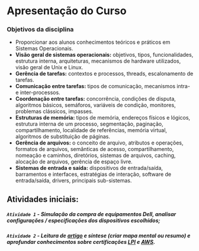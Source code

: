 # Apresentação do Curso

### Objetivos da disciplina
- Proporcionar aos alunos conhecimentos teóricos e práticos em Sistemas Operacionais.
- **Visão geral de sistemas operacionais:** objetivos, tipos, funcionalidades, estrutura interna, 
arquiteturas, mecanismos de hardware utilizados, visão geral de Unix e Linux.
- **Gerência de tarefas:** contextos e processos, threads, escalonamento de tarefas.
- **Comunicação entre tarefas:** tipos de comunicação, mecanismos intra- e inter-processos.
- **Coordenação entre tarefas:** concorrência, condições de disputa, algoritmos básicos, semáforos, 
variáveis de condição, monitores, problemas clássicos, impasses.
- **Estruturas de memória:** tipos de memória, endereços físicos e lógicos, estrutura interna de um 
processo, segmentação, paginação, compartilhamento, localidade de referências, memória 
virtual, algoritmos de substituição de páginas.
- **Gerência de arquivos:** o conceito de arquivo, atributos e operações, formatos de arquivos, 
semânticas de acesso, compartilhamento, nomeação e caminhos, diretórios, sistemas de 
arquivos, caching, alocação de arquivos, gerência de espaço livre.
- **Sistemas de entrada e saída:** dispositivos de entrada/saída, barramentos e interfaces, 
estratégias de interação, software de entrada/saída, drivers, principais sub-sistemas.



## Atividades iniciais:
##### `Atividade 1` - Simulação da compra de equipamentos Dell, analisar configurações / especificações dos dispositivos escolhidos;
##### `Atividade 2` - Leitura de [artigo](https://itforum.com.br/noticias/mais-15-certificacoes-de-ti-muito-valiosas-hoje/) e síntese (criar **mapa mental** ou resumo) e aprofundar conhecimentos sobre certificações [LPI](https://www.lpi.org/) e [AWS](https://aws.amazon.com/pt/training/?nc2=h_ql_ce_tc-a).
